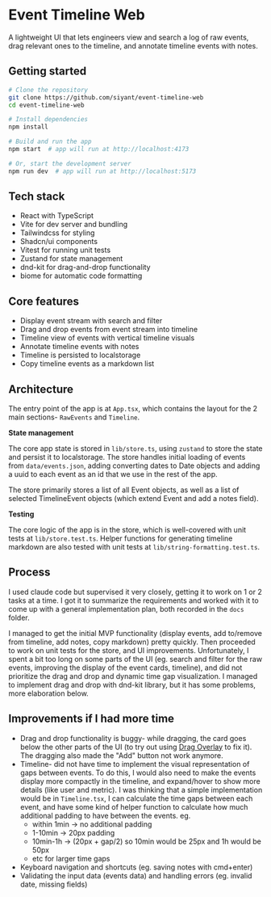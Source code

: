 # Event Timeline Web

A lightweight UI that lets engineers view and search a log of raw events, drag relevant ones to the timeline, and annotate timeline events with notes.

## Getting started

```bash
# Clone the repository
git clone https://github.com/siyant/event-timeline-web
cd event-timeline-web

# Install dependencies
npm install

# Build and run the app
npm start  # app will run at http://localhost:4173

# Or, start the development server
npm run dev  # app will run at http://localhost:5173
```

## Tech stack

- React with TypeScript
- Vite for dev server and bundling
- Tailwindcss for styling
- Shadcn/ui components
- Vitest for running unit tests
- Zustand for state management
- dnd-kit for drag-and-drop functionality
- biome for automatic code formatting

## Core features

- Display event stream with search and filter
- Drag and drop events from event stream into timeline
- Timeline view of events with vertical timeline visuals
- Annotate timeline events with notes
- Timeline is persisted to localstorage
- Copy timeline events as a markdown list

## Architecture

The entry point of the app is at `App.tsx`, which contains the layout for the 2 main sections- `RawEvents` and `Timeline`.

**State management**

The core app state is stored in `lib/store.ts`, using `zustand` to store the state and persist it to localstorage. The store handles initial loading of events from `data/events.json`, adding converting dates to Date objects and adding a uuid to each event as an id that we use in the rest of the app.

The store primarily stores a list of all Event objects, as well as a list of selected TimelineEvent objects (which extend Event and add a notes field).

**Testing**

The core logic of the app is in the store, which is well-covered with unit tests at `lib/store.test.ts`. Helper functions for generating timeline markdown are also tested with unit tests at `lib/string-formatting.test.ts`.

## Process

I used claude code but supervised it very closely, getting it to work on 1 or 2 tasks at a time. I got it to summarize the requirements and worked with it to come up with a general implementation plan, both recorded in the `docs` folder.

I managed to get the initial MVP functionality (display events, add to/remove from timeline, add notes, copy markdown) pretty quickly. Then proceeded to work on unit tests for the store, and UI improvements. Unfortunately, I spent a bit too long on some parts of the UI (eg. search and filter for the raw events, improving the display of the event cards, timeline), and did not prioritize the drag and drop and dynamic time gap visualization. I managed to implement drag and drop with dnd-kit library, but it has some problems, more elaboration below.

## Improvements if I had more time

- Drag and drop functionality is buggy- while dragging, the card goes below the other parts of the UI (to try out using [Drag Overlay](https://docs.dndkit.com/api-documentation/draggable/drag-overlay) to fix it). The dragging also made the "Add" button not work anymore.
- Timeline- did not have time to implement the visual representation of gaps between events. To do this, I would also need to make the events display more compactly in the timeline, and expand/hover to show more details (like user and metric). I was thinking that a simple implementation would be in `Timeline.tsx`, I can calculate the time gaps between each event, and have some kind of helper function to calculate how much additional padding to have between the events. eg.
  - within 1min -> no additional padding
  - 1-10min -> 20px padding
  - 10min-1h -> (20px + gap/2) so 10min would be 25px and 1h would be 50px
  - etc for larger time gaps
- Keyboard navigation and shortcuts (eg. saving notes with cmd+enter)
- Validating the input data (events data) and handling errors (eg. invalid date, missing fields)
